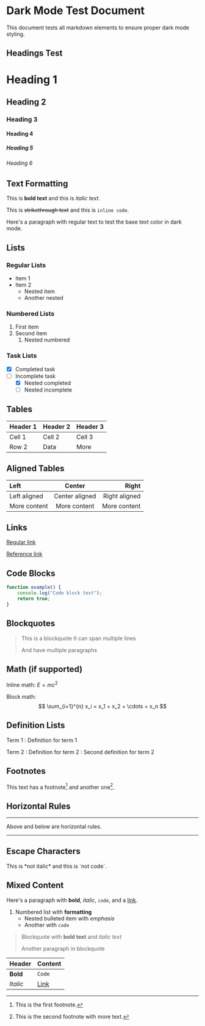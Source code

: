 # Dark Mode Test Document

This document tests all markdown elements to ensure proper dark mode styling.

## Headings Test

# Heading 1
## Heading 2  
### Heading 3
#### Heading 4
##### Heading 5
###### Heading 6

## Text Formatting

This is **bold text** and this is *italic text*.

This is ~~strikethrough text~~ and this is `inline code`.

Here's a paragraph with regular text to test the base text color in dark mode.

## Lists

### Regular Lists
- Item 1
- Item 2
  - Nested item
  - Another nested

### Numbered Lists
1. First item
2. Second item
   1. Nested numbered

### Task Lists
- [x] Completed task
- [ ] Incomplete task
  - [x] Nested completed
  - [ ] Nested incomplete

## Tables

| Header 1 | Header 2 | Header 3 |
|----------|----------|----------|
| Cell 1   | Cell 2   | Cell 3   |
| Row 2    | Data     | More     |

## Aligned Tables

| Left | Center | Right |
|:-----|:------:|------:|
| Left aligned | Center aligned | Right aligned |
| More content | More content | More content |

## Links

[Regular link](https://example.com)

[Reference link][ref1]

[ref1]: https://example.com "Reference link example"

## Code Blocks

```javascript
function example() {
    console.log("Code block test");
    return true;
}
```

## Blockquotes

> This is a blockquote
> It can span multiple lines
> 
> And have multiple paragraphs

## Math (if supported)

Inline math: $E = mc^2$

Block math:
$$
\sum_{i=1}^{n} x_i = x_1 + x_2 + \cdots + x_n
$$

## Definition Lists

Term 1
: Definition for term 1

Term 2
: Definition for term 2
: Second definition for term 2

## Footnotes

This text has a footnote[^1] and another one[^2].

[^1]: This is the first footnote.
[^2]: This is the second footnote with more text.

## Horizontal Rules

---

Above and below are horizontal rules.

***

## Escape Characters

This is \*not italic\* and this is \`not code\`.

## Mixed Content

Here's a paragraph with **bold**, *italic*, `code`, and a [link](https://example.com).

1. Numbered list with **formatting**
   - Nested bulleted item with *emphasis*
   - Another with `code`

> Blockquote with **bold text** and *italic text*
> 
> Another paragraph in blockquote

| Header | Content |
|--------|---------|
| **Bold** | `Code` |
| *Italic* | [Link](https://example.com) | 
